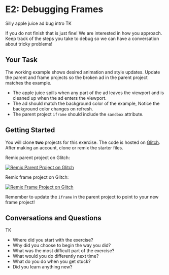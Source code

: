 # E2: Debugging Frames

Silly apple juice ad bug intro TK

If you do not finish that is just fine! We are interested in how you approach. Keep track of the steps you take to debug so we can have a conversation about tricky problems!

## Your Task

The working example shows desired animation and style updates. Update the parent and frame projects so the broken ad in the parent project matches the example.

- The apple juice spills when any part of the ad leaves the viewport and is cleaned up when the ad enters the viewport.
- The ad should match the background color of the example, Notice the background color changes on refresh.
- The parent project `iframe` should include the `sandbox` attribute.

## Getting Started

You will clone **two** projects for this exercise. The code is hosted on [Glitch](https://glitch.com/). After making an account, clone or remix the starter files. 

Remix parent project on Glitch: 

[![Remix Parent Project on Glitch](https://cdn.glitch.com/2703baf2-b643-4da7-ab91-7ee2a2d00b5b%2Fremix-button.svg)](https://glitch.com/edit/#!/remix/debugging-parent) 

Remix frame project on Glitch: 

[![Remix Frame Project on Glitch](https://cdn.glitch.com/2703baf2-b643-4da7-ab91-7ee2a2d00b5b%2Fremix-button.svg)](https://glitch.com/edit/#!/remix/debugging-frame)

Remember to update the `iframe` in the parent project to point to your new frame project!

## Conversations and Questions

TK

- Where did you start with the exercise?
- Why did you choose to begin the way you did?
- What was the most difficult part of the exercise?
- What would you do differently next time?
- What do you do when you get stuck?
- Did you learn anything new?





